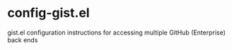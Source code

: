 # config-gist.el
gist.el configuration instructions for accessing multiple GitHub (Enterprise) back ends
